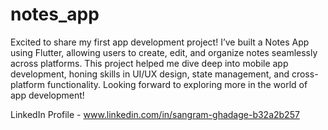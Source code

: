 # notes_app

Excited to share my first app development project! I’ve built a Notes App using Flutter, allowing users to create, edit, and organize notes seamlessly across platforms. This project helped me dive deep into mobile app development, honing skills in UI/UX design, state management, and cross-platform functionality. Looking forward to exploring more in the world of app development! 

LinkedIn Profile - www.linkedin.com/in/sangram-ghadage-b32a2b257